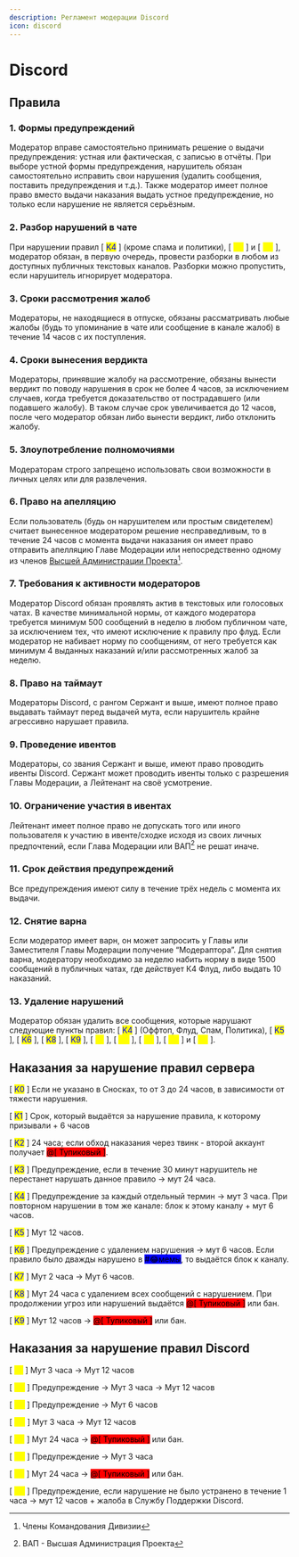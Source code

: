 ```yaml
---
description: Регламент модерации Discord
icon: discord
---
```


# Discord

## Правила

### 1. **Формы предупреждений**

Модератор вправе самостоятельно принимать решение о выдачи предупреждения: устная или фактическая, с записью в отчёты. При выборе устной формы предупреждения, нарушитель обязан самостоятельно исправить свои нарушения (удалить сообщения, поставить предупреждения и т.д.). Также модератор имеет полное право вместо выдачи наказания выдать устное предупреждение, но только если нарушение не является серьёзным.

### 2. Разбор нарушений в чате

При нарушении правил \[ <mark style="color:blue;">K4</mark> ] (кроме спама и политики), \[ <mark style="color:yellow;">D2</mark> ] и \[ <mark style="color:yellow;">D6</mark> ], модератор обязан, в первую очередь, провести разборки в любом из доступных публичных текстовых каналов. Разборки можно пропустить, если нарушитель игнорирует модератора.

### 3. **Сроки рассмотрения жалоб**

Модераторы, не находящиеся в отпуске, обязаны рассматривать любые жалобы (будь то упоминание в чате или сообщение в канале жалоб) в течение 14 часов с их поступления.

### 4. Сроки вынесения вердикта

Модераторы, принявшие жалобу на рассмотрение, обязаны вынести вердикт по поводу нарушения в срок не более 4 часов, за исключением случаев, когда требуется доказательство от пострадавшего (или подавшего жалобу). В таком случае срок увеличивается до 12 часов, после чего модератор обязан либо вынести вердикт, либо отклонить жалобу.

### 5. З**лоупотребление полномочиями**

Модераторам строго запрещено использовать свои возможности в личных целях или для развлечения.

### 6. **Право на апелляцию**

Если пользователь (будь он нарушителем или простым свидетелем) считает вынесенное модератором решение несправедливым, то в течение 24 часов с момента выдачи наказания он имеет право отправить апелляцию Главе Модерации или непосредственно одному из членов [Высшей Администрации Проекта](#user-content-fn-1)[^1].

### 7. **Требования к активности модераторов**

Модератор Discord обязан проявлять актив в текстовых или голосовых чатах. В качестве минимальной нормы, от каждого модератора требуется минимум 500 сообщений в неделю в любом публичном чате, за исключением тех, что имеют исключение к правилу про флуд. Если модератор не набивает норму по сообщениям, от него требуется как минимум 4 выданных наказаний и/или рассмотренных жалоб за неделю.

### 8. П**раво на таймаут**

Модераторы Discord, с рангом Сержант и выше, имеют полное право выдавать таймаут перед выдачей мута, если нарушитель крайне агрессивно нарушает правила.

### 9. **Проведение ивентов**

Модераторы, со звания Сержант и выше, имеют право проводить ивенты Discord. Сержант может проводить ивенты только с разрешения Главы Модерации, а Лейтенант на своё усмотрение.

### 10. **Ограничение участия в ивентах**

Лейтенант имеет полное право не допускать того или иного пользователя к участию в ивенте/сходке исходя из своих личных предпочтений, если Глава Модерации или ВАП[^2] не решат иначе.

### 11. Срок действия предупреждений

Все предупреждения имеют силу в течение трёх недель с момента их выдачи.

### 12. **Снятие варна**

Если модератор имеет варн, он может запросить у Главы или Заместителя Главы Модерации получение “Модераптора”. Для снятия варна, модератору необходимо за неделю набить норму в виде 1500 сообщений в публичных чатах, где действует К4 Флуд, либо выдать 10 наказаний.

### 13. У**даление нарушений**

Модератор обязан удалить все сообщения, которые нарушают следующие пункты правил: \[ <mark style="color:blue;">K4</mark> ] (Оффтоп, Флуд, Спам, Политика), \[ <mark style="color:blue;">K5</mark> ], \[ <mark style="color:blue;">K6</mark> ], \[ <mark style="color:blue;">K8</mark> ], \[ <mark style="color:blue;">K9</mark> ], \[ <mark style="color:yellow;">D1</mark> ], \[ <mark style="color:yellow;">D4</mark> ], \[ <mark style="color:yellow;">D5</mark> ], \[ <mark style="color:yellow;">D6</mark> ] и \[ <mark style="color:yellow;">D7</mark> ].

## Наказания за нарушение правил сервера

\[ <mark style="color:blue;">K0</mark> ] Если не указано в Сносках, то от 3 до 24 часов, в зависимости от тяжести нарушения.

\[ <mark style="color:blue;">K1</mark> ] Срок, который выдаётся за нарушение правила, к которому призывали + 6 часов

\[ <mark style="color:blue;">K2</mark> ] 24 часа; если обход наказания через твинк - второй аккаунт получает <mark style="background-color:red;">@\[ Тупиковый ]</mark>.

\[ <mark style="color:blue;">K3</mark> ] Предупреждение, если в течение 30 минут нарушитель не перестанет нарушать данное правило -> мут 24 часа.

\[ <mark style="color:blue;">K4</mark> ] Предупреждение за каждый отдельный термин -> мут 3 часа. При повторном нарушении в том же канале: блок к этому каналу + мут 6 часов.

\[ <mark style="color:blue;">K5</mark> ]  Мут 12 часов.

\[ <mark style="color:blue;">K6</mark> ] Предупреждение с удалением нарушения -> мут 6 часов. Если правило было дважды нарушено в <mark style="background-color:blue;">#😂мемы</mark>, то выдаётся блок к каналу.

\[ <mark style="color:blue;">K7</mark> ] Мут 2 часа -> Мут 6 часов.

\[ <mark style="color:blue;">K8</mark> ] Мут 24 часа с удалением всех сообщений с нарушением. При продолжении угроз или нарушений выдаётся <mark style="background-color:red;">@\[ Тупиковый ]</mark> или бан.

\[ <mark style="color:blue;">K9</mark> ] Мут 12 часов -> <mark style="background-color:red;">@\[ Тупиковый ]</mark> или бан.

## Наказания за нарушение правил Discord

\[ <mark style="color:yellow;">D1</mark> ] Мут 3 часа -> Мут 12 часов

\[ <mark style="color:yellow;">D2</mark> ] Предупреждение -> Мут 3 часа -> Мут 12 часов

\[ <mark style="color:yellow;">D3</mark> ] Предупреждение -> Мут 6 часов

\[ <mark style="color:yellow;">D4</mark> ] Мут 3 часа -> Мут 12 часов

\[ <mark style="color:yellow;">D5</mark> ] Мут 24 часа -> <mark style="background-color:red;">@\[ Тупиковый ]</mark> или бан.

\[ <mark style="color:yellow;">D6</mark> ] Предупреждение -> Мут 3 часа

\[ <mark style="color:yellow;">D7</mark> ] Мут 24 часа -> <mark style="background-color:red;">@\[ Тупиковый ]</mark> или бан.

\[ <mark style="color:yellow;">D8</mark> ] Предупреждение, если нарушение не было устранено в течение 1 часа -> мут 12 часов + жалоба в Службу Поддержки Discord.

[^1]: Члены Командования Дивизии

[^2]: ВАП - Высшая Администрация Проекта
